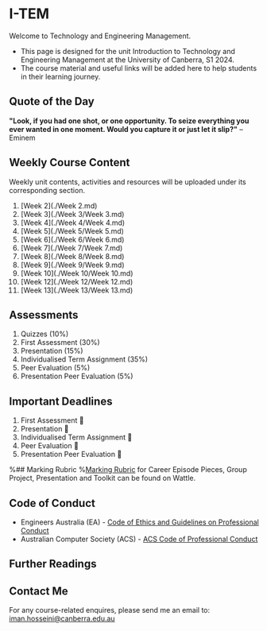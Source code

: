 # I-TEM
Welcome to Technology and Engineering Management.
* This page is designed for the unit Introduction to Technology and Engineering Management at the University of Canberra, S1 2024.
* The course material and useful links will be added here to help students in their learning journey.


## Quote of the Day
**"Look, if you had one shot, or one opportunity. To seize everything you ever wanted in one moment. Would you capture it or just let it slip?"** – Eminem

## Weekly Course Content
Weekly unit contents, activities and resources will be uploaded under its corresponding section.
1. [Week 2](./Week 2.md)
2. [Week 3](./Week 3/Week 3.md)
3. [Week 4](./Week 4/Week 4.md)
4. [Week 5](./Week 5/Week 5.md)
5. [Week 6](./Week 6/Week 6.md)
6. [Week 7](./Week 7/Week 7.md)
7. [Week 8](./Week 8/Week 8.md)
8. [Week 9](./Week 9/Week 9.md)
9. [Week 10](./Week 10/Week 10.md)
10. [Week 12](./Week 12/Week 12.md)
11. [Week 13](./Week 13/Week 13.md)

## Assessments
1. Quizzes (10%)
2. First Assessment (30%)
3. Presentation (15%)
4. Individualised Term Assignment (35%)
5. Peer Evaluation (5%)
6. Presentation Peer Evaluation (5%)


## Important Deadlines
1. First Assessment 🔲
2. Presentation 🔲
3. Individualised Term Assignment  🔲
4. Peer Evaluation  🔲
5. Presentation Peer Evaluation   🔲
   

%## Marking Rubric
%[Marking Rubric](https://wattlecourses.anu.edu.au/mod/resource/view.php?id=2805673) for Career Episode Pieces, Group Project, Presentation and Toolkit can be found on Wattle.


## Code of Conduct
* Engineers Australia (EA) - [Code of Ethics and Guidelines on Professional Conduct](https://www.engineersaustralia.org.au/sites/default/files/2022-08/code-ethics-guidelines-professional-conduct-2022.pdf)
* Australian Computer Society (ACS) - [ACS Code of Professional Conduct](https://www.acs.org.au/content/dam/acs/rules-and-regulations/Code-of-Professional-Conduct_v2.1.pdf)

## Further Readings

## Contact Me
For any course-related enquires, please send me an email to: iman.hosseini@canberra.edu.au
